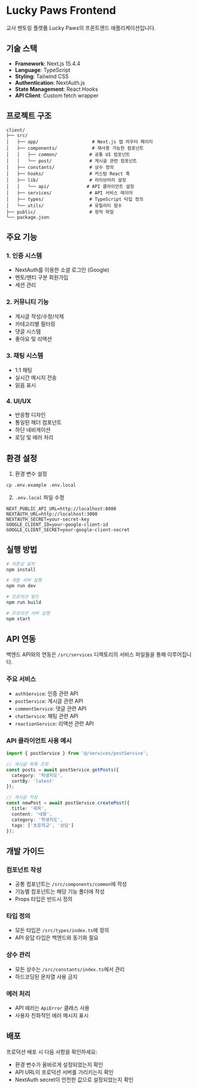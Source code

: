 # Lucky Paws Frontend

교사 멘토링 플랫폼 Lucky Paws의 프론트엔드 애플리케이션입니다.

## 기술 스택

- **Framework**: Next.js 15.4.4
- **Language**: TypeScript
- **Styling**: Tailwind CSS
- **Authentication**: NextAuth.js
- **State Management**: React Hooks
- **API Client**: Custom fetch wrapper

## 프로젝트 구조

```
client/
├── src/
│   ├── app/                    # Next.js 앱 라우터 페이지
│   ├── components/             # 재사용 가능한 컴포넌트
│   │   ├── common/            # 공통 UI 컴포넌트
│   │   └── post/              # 게시글 관련 컴포넌트
│   ├── constants/             # 상수 정의
│   ├── hooks/                 # 커스텀 React 훅
│   ├── lib/                   # 라이브러리 설정
│   │   └── api/              # API 클라이언트 설정
│   ├── services/              # API 서비스 레이어
│   ├── types/                 # TypeScript 타입 정의
│   └── utils/                 # 유틸리티 함수
├── public/                    # 정적 파일
└── package.json
```

## 주요 기능

### 1. 인증 시스템
- NextAuth를 이용한 소셜 로그인 (Google)
- 멘토/멘티 구분 회원가입
- 세션 관리

### 2. 커뮤니티 기능
- 게시글 작성/수정/삭제
- 카테고리별 필터링
- 댓글 시스템
- 좋아요 및 리액션

### 3. 채팅 시스템
- 1:1 채팅
- 실시간 메시지 전송
- 읽음 표시

### 4. UI/UX
- 반응형 디자인
- 통일된 헤더 컴포넌트
- 하단 네비게이션
- 로딩 및 에러 처리

## 환경 설정

1. 환경 변수 설정
```bash
cp .env.example .env.local
```

2. `.env.local` 파일 수정
```env
NEXT_PUBLIC_API_URL=http://localhost:8080
NEXTAUTH_URL=http://localhost:3000
NEXTAUTH_SECRET=your-secret-key
GOOGLE_CLIENT_ID=your-google-client-id
GOOGLE_CLIENT_SECRET=your-google-client-secret
```

## 실행 방법

```bash
# 의존성 설치
npm install

# 개발 서버 실행
npm run dev

# 프로덕션 빌드
npm run build

# 프로덕션 서버 실행
npm start
```

## API 연동

백엔드 API와의 연동은 `/src/services` 디렉토리의 서비스 파일들을 통해 이루어집니다.

### 주요 서비스
- `authService`: 인증 관련 API
- `postService`: 게시글 관련 API
- `commentService`: 댓글 관련 API
- `chatService`: 채팅 관련 API
- `reactionService`: 리액션 관련 API

### API 클라이언트 사용 예시
```typescript
import { postService } from '@/services/postService';

// 게시글 목록 조회
const posts = await postService.getPosts({ 
  category: '학생지도',
  sortBy: 'latest' 
});

// 게시글 작성
const newPost = await postService.createPost({
  title: '제목',
  content: '내용',
  category: '학생지도',
  tags: ['초등학교', '상담']
});
```

## 개발 가이드

### 컴포넌트 작성
- 공통 컴포넌트는 `/src/components/common`에 작성
- 기능별 컴포넌트는 해당 기능 폴더에 작성
- Props 타입은 반드시 정의

### 타입 정의
- 모든 타입은 `/src/types/index.ts`에 정의
- API 응답 타입은 백엔드와 동기화 필요

### 상수 관리
- 모든 상수는 `/src/constants/index.ts`에서 관리
- 하드코딩된 문자열 사용 금지

### 에러 처리
- API 에러는 `ApiError` 클래스 사용
- 사용자 친화적인 에러 메시지 표시

## 배포

프로덕션 배포 시 다음 사항을 확인하세요:
- 환경 변수가 올바르게 설정되었는지 확인
- API URL이 프로덕션 서버를 가리키는지 확인
- NextAuth secret이 안전한 값으로 설정되었는지 확인